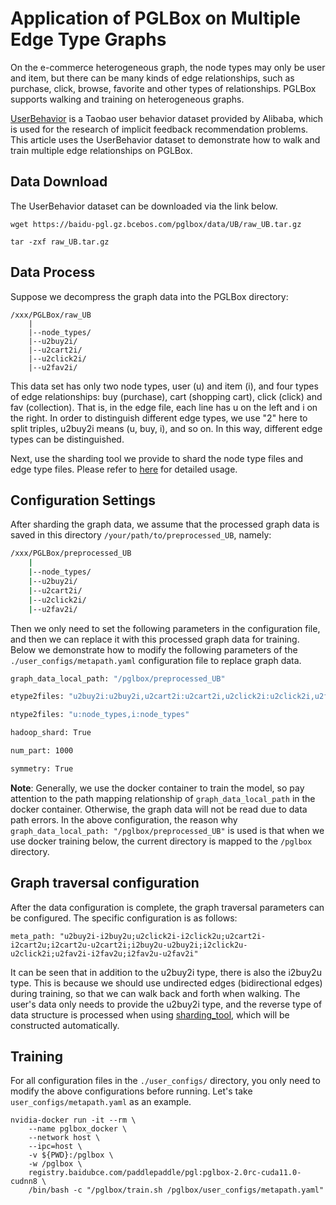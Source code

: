 # Application of PGLBox on Multiple Edge Type Graphs

On the e-commerce heterogeneous graph, the node types may only be user and item, but there can be many kinds of edge relationships, such as purchase, click, browse, favorite and other types of relationships. PGLBox supports walking and training on heterogeneous graphs.

[UserBehavior](https://tianchi.aliyun.com/dataset/649) is a Taobao user behavior dataset provided by Alibaba, which is used for the research of implicit feedback recommendation problems. This article uses the UserBehavior dataset to demonstrate how to walk and train multiple edge relationships on PGLBox.

## Data Download

The UserBehavior dataset can be downloaded via the link below.

```
wget https://baidu-pgl.gz.bcebos.com/pglbox/data/UB/raw_UB.tar.gz

tar -zxf raw_UB.tar.gz

```

## Data Process

Suppose we decompress the graph data into the PGLBox directory:

```
/xxx/PGLBox/raw_UB
    |
    |--node_types/
    |--u2buy2i/
    |--u2cart2i/
    |--u2click2i/
    |--u2fav2i/
```

This data set has only two node types, user (u) and item (i), and four types of edge relationships: buy (purchase), cart (shopping cart), click (click) and fav (collection). That is, in the edge file, each line has u on the left and i on the right. In order to distinguish different edge types, we use "2" here to split triples, u2buy2i means (u, buy, i), and so on. In this way, different edge types can be distinguished.

Next, use the sharding tool we provide to shard the node type files and edge type files. Please refer to [here](https://github.com/PaddlePaddle/PGL/tree/main/apps/PGLBox/sharding_tool/) for detailed usage.

## Configuration Settings

After sharding the graph data, we assume that the processed graph data is saved in this directory `/your/path/to/preprocessed_UB`, namely:

```bash
/xxx/PGLBox/preprocessed_UB
    |
    |--node_types/
    |--u2buy2i/
    |--u2cart2i/
    |--u2click2i/
    |--u2fav2i/
```

Then we only need to set the following parameters in the configuration file, and then we can replace it with this processed graph data for training. Below we demonstrate how to modify the following parameters of the `./user_configs/metapath.yaml` configuration file to replace graph data.

```bash
graph_data_local_path: "/pglbox/preprocessed_UB"

etype2files: "u2buy2i:u2buy2i,u2cart2i:u2cart2i,u2click2i:u2click2i,u2fav2i:u2fav2i,"

ntype2files: "u:node_types,i:node_types"

hadoop_shard: True

num_part: 1000

symmetry: True
```

**Note**: Generally, we use the docker container to train the model, so pay attention to the path mapping relationship of `graph_data_local_path` in the docker container. Otherwise, the graph data will not be read due to data path errors. In the above configuration, the reason why `graph_data_local_path: "/pglbox/preprocessed_UB"` is used is that when we use docker training below, the current directory is mapped to the `/pglbox` directory.


## Graph traversal configuration

After the data configuration is complete, the graph traversal parameters can be configured. The specific configuration is as follows:

```
meta_path: "u2buy2i-i2buy2u;u2click2i-i2click2u;u2cart2i-i2cart2u;i2cart2u-u2cart2i;i2buy2u-u2buy2i;i2click2u-u2click2i;u2fav2i-i2fav2u;i2fav2u-u2fav2i"

```

It can be seen that in addition to the u2buy2i type, there is also the i2buy2u type. This is because we should use undirected edges (bidirectional edges) during training, so that we can walk back and forth when walking. The user's data only needs to provide the u2buy2i type, and the reverse type of data structure is processed when using [sharding_tool](https://github.com/PaddlePaddle/PGL/tree/main/apps/PGLBox/sharding_tool/), which will be constructed automatically.


## Training

For all configuration files in the `./user_configs/` directory, you only need to modify the above configurations before running. Let's take `user_configs/metapath.yaml` as an example.

```
nvidia-docker run -it --rm \
    --name pglbox_docker \
    --network host \
    --ipc=host \
    -v ${PWD}:/pglbox \
    -w /pglbox \
    registry.baidubce.com/paddlepaddle/pgl:pglbox-2.0rc-cuda11.0-cudnn8 \
    /bin/bash -c "/pglbox/train.sh /pglbox/user_configs/metapath.yaml"
    
```
